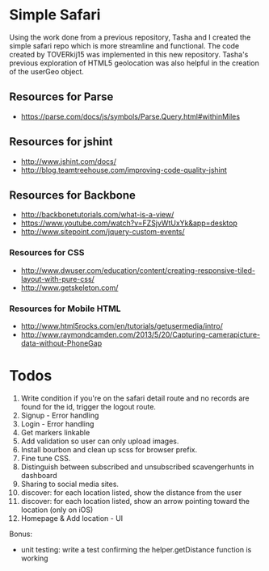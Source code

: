 # Simple Safari
Using the work done from a previous repository, Tasha and I created the simple safari repo which is more streamline and functional. The code created by TOVERkij15 was implemented in this new repository. Tasha's previous exploration of HTML5 geolocation was also helpful in the creation of the userGeo object.

## Resources for Parse
* https://parse.com/docs/js/symbols/Parse.Query.html#withinMiles

## Resources for jshint
* http://www.jshint.com/docs/
* http://blog.teamtreehouse.com/improving-code-quality-jshint

## Resources for Backbone

* http://backbonetutorials.com/what-is-a-view/
* https://www.youtube.com/watch?v=FZSjvWtUxYk&app=desktop
* http://www.sitepoint.com/jquery-custom-events/

### Resources for CSS
* http://www.dwuser.com/education/content/creating-responsive-tiled-layout-with-pure-css/
* http://www.getskeleton.com/

### Resources for Mobile HTML
* http://www.html5rocks.com/en/tutorials/getusermedia/intro/
* http://www.raymondcamden.com/2013/5/20/Capturing-camerapicture-data-without-PhoneGap

# Todos

1. Write condition if you're on the safari detail route and no records are found for the id, trigger the logout route.
2. Signup - Error handling
3. Login - Error handling
4. Get markers linkable
5. Add validation so user can only upload images.
6. Install bourbon and clean up scss for browser prefix.
7. Fine tune CSS.
8. Distinguish between subscribed and unsubscribed scavengerhunts in dashboard
9. Sharing to social media sites.
10. discover: for each location listed, show the distance from the user
11. discover: for each location listed, show an arrow pointing toward the location (only on iOS)
12. Homepage & Add location - UI

Bonus: 
* unit testing: write a test confirming the helper.getDistance function is working



